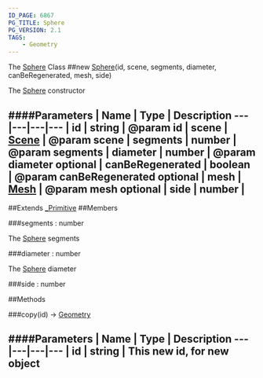 ```yaml
---
ID_PAGE: 6867
PG_TITLE: Sphere
PG_VERSION: 2.1
TAGS:
    - Geometry
---
```


The [Sphere](page.php?p=6867) Class
##new [Sphere](page.php?p=6867)(id, scene, segments, diameter, canBeRegenerated, mesh, side)



The [Sphere](page.php?p=6867) constructor




####Parameters
 | Name | Type | Description
---|---|---|---
 | id | string | @param id
 | scene | [Scene](page.php?p=6662) | @param scene
 | segments | number | @param segments
 | diameter | number | @param diameter
optional | canBeRegenerated | boolean | @param canBeRegenerated
optional | mesh | [Mesh](page.php?p=6659) | @param mesh
optional | side | number | 
---

##Extends
 [_Primitive](page.php?p=6864)
##Members

###segments : number




The [Sphere](page.php?p=6867) segments



###diameter : number




The [Sphere](page.php?p=6867) diameter









###side : number




##Methods

###copy(id) &rarr; [Geometry](page.php?p=6771)

####Parameters
 | Name | Type | Description
---|---|---|---
 | id | string | This new id, for new object
---
